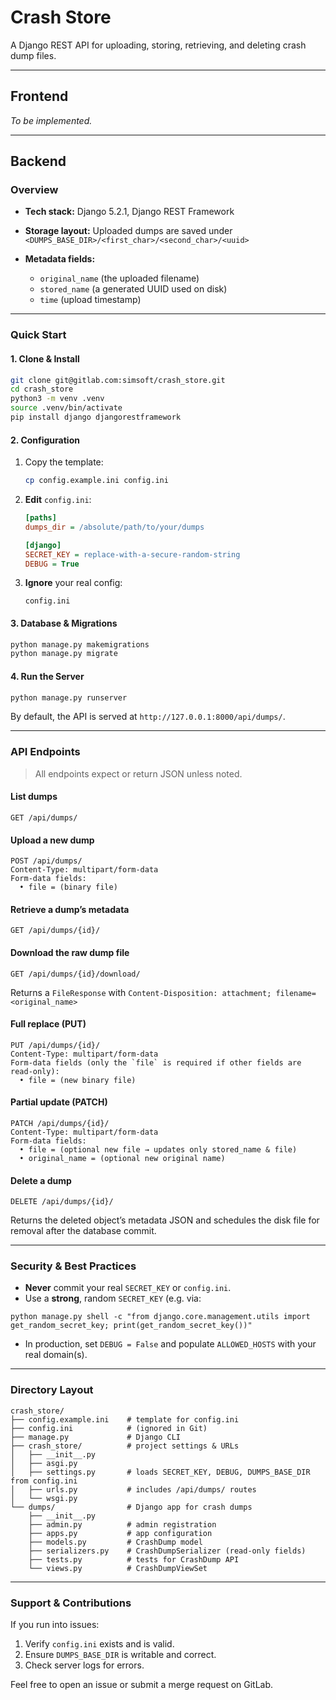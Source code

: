 # Crash Store

A Django REST API for uploading, storing, retrieving, and deleting crash dump files.

---

## Frontend

*To be implemented.*

---

## Backend

### Overview

* **Tech stack:** Django 5.2.1, Django REST Framework
* **Storage layout:** Uploaded dumps are saved under `<DUMPS_BASE_DIR>/<first_char>/<second_char>/<uuid>`
* **Metadata fields:**

  * `original_name` (the uploaded filename)
  * `stored_name` (a generated UUID used on disk)
  * `time` (upload timestamp)

---

### Quick Start

#### 1. Clone & Install

```bash
git clone git@gitlab.com:simsoft/crash_store.git
cd crash_store
python3 -m venv .venv
source .venv/bin/activate
pip install django djangorestframework
```

#### 2. Configuration

1. Copy the template:

   ```bash
   cp config.example.ini config.ini
   ```
2. **Edit** `config.ini`:

   ```ini
   [paths]
   dumps_dir = /absolute/path/to/your/dumps
   
   [django]
   SECRET_KEY = replace-with-a-secure-random-string
   DEBUG = True
   ```
3. **Ignore** your real config:

   ```gitignore
   config.ini
   ```

#### 3. Database & Migrations

```bash
python manage.py makemigrations
python manage.py migrate
```

#### 4. Run the Server

```bash
python manage.py runserver
```

By default, the API is served at `http://127.0.0.1:8000/api/dumps/`.

---

### API Endpoints

> All endpoints expect or return JSON unless noted.

#### List dumps

```
GET /api/dumps/
```

#### Upload a new dump

```
POST /api/dumps/
Content-Type: multipart/form-data
Form-data fields:
  • file = (binary file)
```

#### Retrieve a dump’s metadata

```
GET /api/dumps/{id}/
```

#### Download the raw dump file

```
GET /api/dumps/{id}/download/
```

Returns a `FileResponse` with `Content-Disposition: attachment; filename=<original_name>`

#### Full replace (PUT)

```
PUT /api/dumps/{id}/
Content-Type: multipart/form-data
Form-data fields (only the `file` is required if other fields are read-only):
  • file = (new binary file)
```

#### Partial update (PATCH)

```
PATCH /api/dumps/{id}/
Content-Type: multipart/form-data
Form-data fields:
  • file = (optional new file → updates only stored_name & file)
  • original_name = (optional new original name)
```

#### Delete a dump

```
DELETE /api/dumps/{id}/
```

Returns the deleted object’s metadata JSON and schedules the disk file for removal after the database commit.

---

### Security & Best Practices

* **Never** commit your real `SECRET_KEY` or `config.ini`.
* Use a **strong**, random `SECRET_KEY` (e.g. via:
```
python manage.py shell -c "from django.core.management.utils import get_random_secret_key; print(get_random_secret_key())"
```
* In production, set `DEBUG = False` and populate `ALLOWED_HOSTS` with your real domain(s).

---

### Directory Layout

```
crash_store/
├── config.example.ini    # template for config.ini
├── config.ini            # (ignored in Git)
├── manage.py             # Django CLI
├── crash_store/          # project settings & URLs
│   ├── __init__.py
│   ├── asgi.py
│   ├── settings.py       # loads SECRET_KEY, DEBUG, DUMPS_BASE_DIR from config.ini
│   ├── urls.py           # includes /api/dumps/ routes
│   └── wsgi.py
└── dumps/                # Django app for crash dumps
    ├── __init__.py
    ├── admin.py          # admin registration
    ├── apps.py           # app configuration
    ├── models.py         # CrashDump model
    ├── serializers.py    # CrashDumpSerializer (read-only fields)
    ├── tests.py          # tests for CrashDump API
    └── views.py          # CrashDumpViewSet
```

---

### Support & Contributions

If you run into issues:

1. Verify `config.ini` exists and is valid.
2. Ensure `DUMPS_BASE_DIR` is writable and correct.
3. Check server logs for errors.

Feel free to open an issue or submit a merge request on GitLab.
